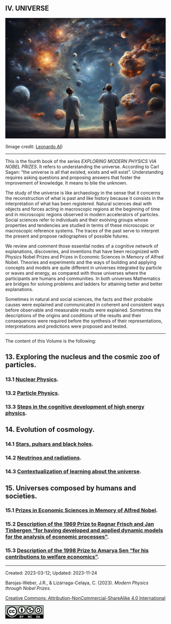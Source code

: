 ## IV. UNIVERSE

<img src="../figs/Leonardo_Diffusion_Universe.jpg" width=840>

(Image credit: [Leonardo AI](https://leonardo.ai/))

***

This is the fourth book of the series _EXPLORING MODERN PHYSICS VIA NOBEL PRIZES_. It refers to understanding the universe. According to Carl Sagan: “the universe is all that existed, exists and will exist”. Understanding requires asking questions and proposing answers that foster the improvement of knowledge. It means to bite the unknown.

The study of the universe is like archaeology in the sense that it concerns the reconstruction of what is past and like history because it consists in the interpretation of what has been registered. Natural sciences deal with objects and forces acting in macroscopic regions at the beginning of time and in microscopic regions observed in modern accelerators of particles. Social sciences refer to individuals and their evolving groups whose properties and tendencies are studied in terms of these microscopic or macroscopic reference systems. The traces of the past serve to interpret the present and propose radiographies of possible futures.

We review and comment those essential nodes of a cognitive network of explanations, discoveries, and inventions that have been recognized with Physics Nobel Prizes and Prizes in Economic Sciences in Memory of Alfred Nobel. Theories and experiments and the ways of building and applying concepts and models are quite different in universes integrated by particle or waves and energy, as compared with those universes where the participants are humans and communities. In both universes Mathematics are bridges for solving problems and ladders for attaining better and better explanations. 

Sometimes in natural and social sciences, the facts and their probable causes were explained and communicated in coherent and consistent ways before observable and measurable results were explained. Sometimes the descriptions of the origins and conditions of the results and their consequences were required before the synthesis of their representations, interpretations and predictions were proposed and tested.

***

The content of this Volume is the following:

## 13.     Exploring the nucleus and the cosmic zoo of particles.
### 13.1  [Nuclear Physics](./vol-IV/vol-IV-chap-13-sect-1.md).
### 13.2  [Particle Physics](./vol-IV/vol-IV-chap-13-sect-2.md).
### 13.3  [Steps in the cognitive development of high energy physics](./vol-IV/vol-IV-chap-13-sect-3.md).

## 14.    Evolution of cosmology.
### 14.1 [Stars, pulsars and black holes](./vol-IV/vol-IV-chap-14-sect-1.md).
### 14.2 [Neutrinos and radiations](./vol-IV/vol-IV-chap-14-sect-2.md).
### 14.3 [Contextualization of learning about the universe](./vol-IV/vol-IV-chap-14-sect-3.md).

## 15.    Universes composed by humans and societies.
### 15.1 [Prizes in Economic Sciences in Memory of Alfred Nobel](./vol-IV/vol-IV-chap-15-sect-1.md).
### 15.2 [Description of the 1969 Prize to Ragnar Frisch and Jan Tinbergen “for having developed and applied dynamic models for the analysis of economic processes”](./vol-IV/vol-IV-chap-15-sect-2.md).
### 15.3 [Description of the 1998 Prize to Amarya Sen “for his contributions to welfare economics”](./vol-IV/vol-IV-chap-15-sect-3.md).

***

Created: 2023-03-12; Updated: 2023-11-24 

Barojas-Weber, J.R., & Lizárraga-Celaya, C. (2023).
_Modern Physics through Nobel Prizes_.

[Creative Commons:  Attribution-NonCommercial-ShareAlike 4.0 International](https://creativecommons.org/licenses/by-nc-sa/4.0/legalcode)

<img src="../figs/cc-by-nc-sa_icon.png">



